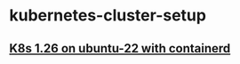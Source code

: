 # kubernetes-cluster-setup

## [K8s 1.26 on ubuntu-22 with containerd](https://github.com/ariadata/kubernetes-cluster-setup/blob/main/container.d/1.26-on-ubuntu-22/README.md)
